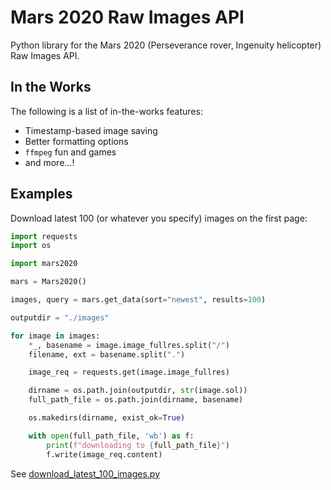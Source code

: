 # Mars 2020 Raw Images API

Python library for the Mars 2020 (Perseverance rover, Ingenuity helicopter) Raw Images API.

## In the Works

The following is a list of in-the-works features:

- Timestamp-based image saving
- Better formatting options
- `ffmpeg` fun and games
- and more...!

## Examples

Download latest 100 (or whatever you specify) images on the first page:

```python
import requests
import os

import mars2020

mars = Mars2020()

images, query = mars.get_data(sort="newest", results=100)

outputdir = "./images"

for image in images:
    *_, basename = image.image_fullres.split("/")
    filename, ext = basename.split(".")

    image_req = requests.get(image.image_fullres)

    dirname = os.path.join(outputdir, str(image.sol))
    full_path_file = os.path.join(dirname, basename)

    os.makedirs(dirname, exist_ok=True)

    with open(full_path_file, 'wb') as f:
        print(f"downloading to {full_path_file}")
        f.write(image_req.content)
```

See [download_latest_100_images.py](download_latest_100_images.py)
